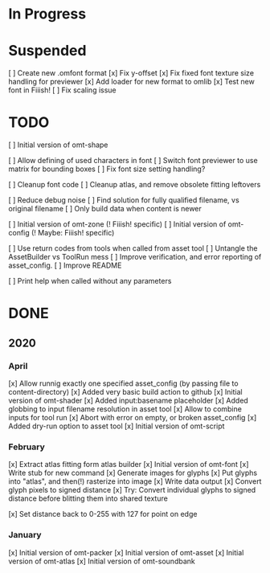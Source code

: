 # In Progress


# Suspended

[ ] Create new .omfont format
	[x] Fix y-offset
	[x] Fix fixed font texture size handling for previewer
	[x] Add loader for new format to omlib
	[x] Test new font in Fiiish!
	[ ] Fix scaling issue

# TODO

[ ] Initial version of omt-shape

[ ] Allow defining of used characters in font
[ ] Switch font previewer to use matrix for bounding boxes
[ ] Fix font size setting handling?

[ ] Cleanup font code
[ ] Cleanup atlas, and remove obsolete fitting leftovers

[ ] Reduce debug noise
[ ] Find solution for fully qualified filename, vs original filename
[ ] Only build data when content is newer

[ ] Initial version of omt-zone 	(! Fiiish! specific)
[ ] Initial version of omt-config	(! Maybe: Fiiish! specific)

[ ] Use return codes from tools when called from asset tool
[ ] Untangle the AssetBuilder vs ToolRun mess
[ ] Improve verification, and error reporting of asset_config.
[ ] Improve README

[ ] Print help when called without any parameters

# DONE

## 2020

### April
[x] Allow runnig exactly one specified asset_config (by passing file to content-directory)
[x] Added very basic build action to github
[x] Initial version of omt-shader
[x] Added input:basename placeholder
[x] Added globbing to input filename resolution in asset tool
[x] Allow to combine inputs for tool run
[x] Abort with error on empty, or broken asset_config
[x] Added dry-run option to asset tool
[x] Initial version of omt-script

### February

[x] Extract atlas fitting form atlas builder
[x] Initial version of omt-font
	[x] Write stub for new command
	[x] Generate images for glyphs
	[x] Put glyphs into "atlas", and then(!) rasterize into image
	[x] Write data output
	[x] Convert glyph pixels to signed distance
	[x] Try: Convert individual glyphs to signed distance before blitting them into shared texture

[x] Set distance back to 0-255 with 127 for point on edge

### January


[x] Initial version of omt-packer
[x] Initial version of omt-asset
[x] Initial version of omt-atlas
[x] Initial version of omt-soundbank

